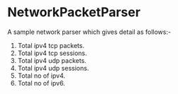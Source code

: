 # NetworkPacketParser

A sample network parser which gives detail as follows:-

1) Total ipv4 tcp packets.
2) Total ipv4 tcp sessions.
3) Total ipv4 udp packets.
4) Total ipv4 udp sessions.
5) Total no of ipv4.
6) Total no of ipv6.
